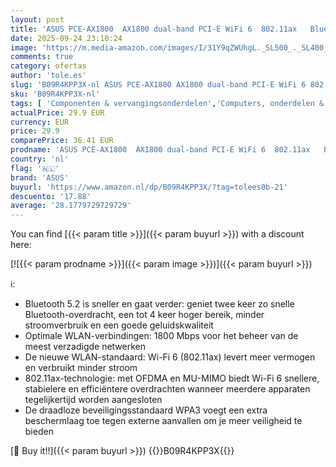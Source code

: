 ```yaml
---
layout: post
title: 'ASUS PCE-AX1800  AX1800 dual-band PCI-E WiFi 6  802.11ax   Bluetooth 5.2  WPA3 netwerkbeveiliging'
date: 2025-09-24 23:10:24
image: 'https://m.media-amazon.com/images/I/31Y9qZWUhgL._SL500_._SL400_.jpg'
comments: true
category: ofertas
author: 'tole.es'
slug: 'B09R4KPP3X-nl ASUS PCE-AX1800 AX1800 dual-band PCI-E WiFi 6 802.11ax...'
sku: 'B09R4KPP3X-nl'
tags: [ 'Componenten & vervangingsonderdelen','Computers, onderdelen & accessoires','Elektronica','Interne componenten','Netwerkkaarten','asus','🇳🇱', ]
actualPrice: 29.9 EUR
currency: EUR
price: 29.9
comparePrice: 36.41 EUR
prodname: 'ASUS PCE-AX1800  AX1800 dual-band PCI-E WiFi 6  802.11ax   Bluetooth 5.2  WPA3 netwerkbeveiliging'
country: 'nl'
flag: '🇳🇱'
brand: 'ASUS'
buyurl: 'https://www.amazon.nl/dp/B09R4KPP3X/?tag=tolees0b-21'
descuento: '17.88'
average: '28.1779729729729'
---
```


You can find [{{< param title >}}]({{< param buyurl >}}) with a discount here:

[![{{< param prodname >}}]({{< param image >}})]({{< param buyurl >}})

ℹ️:

- Bluetooth 5.2 is sneller en gaat verder: geniet twee keer zo snelle Bluetooth-overdracht, een tot 4 keer hoger bereik, minder stroomverbruik en een goede geluidskwaliteit
- Optimale WLAN-verbindingen: 1800 Mbps voor het beheer van de meest verzadigde netwerken
- De nieuwe WLAN-standaard: Wi-Fi 6 (802.11ax) levert meer vermogen en verbruikt minder stroom
- 802.11ax-technologie: met OFDMA en MU-MIMO biedt Wi-Fi 6 snellere, stabielere en efficiëntere overdrachten wanneer meerdere apparaten tegelijkertijd worden aangesloten
- De draadloze beveiligingsstandaard WPA3 voegt een extra beschermlaag toe tegen externe aanvallen om je meer veiligheid te bieden

[🛒 Buy it!!]({{< param buyurl >}})
{{<world>}}B09R4KPP3X{{</world>}}
